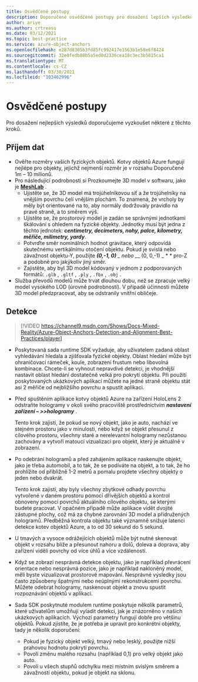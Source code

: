 ```yaml
---
title: Osvědčené postupy
description: Doporučené osvědčené postupy pro dosažení lepších výsledků
author: ariye
ms.author: crtreasu
ms.date: 03/12/2021
ms.topic: best-practice
ms.service: azure-object-anchors
ms.openlocfilehash: e287d8305b3fd85fc992417e1563b1e58e6f8424
ms.sourcegitcommit: 32e0fedb80b5a5ed0d2336cea18c3ec3b5015ca1
ms.translationtype: MT
ms.contentlocale: cs-CZ
ms.lasthandoff: 03/30/2021
ms.locfileid: "103462996"
---
```

# <a name="best-practices"></a>Osvědčené postupy

Pro dosažení nejlepších výsledků doporučujeme vyzkoušet některé z těchto kroků.

## <a name="ingestion"></a>Příjem dat

- Ověřte rozměry vašich fyzických objektů. Kotvy objektů Azure fungují nejlépe pro objekty, jejichž nejmenší rozměr je v rozsahu Doporučené 1m – 10 milionů.
- Pro následující podrobnosti si Prozkoumejte 3D model v softwaru, jako je [**MeshLab**](https://www.meshlab.net/) .
  - Ujistěte se, že 3D model má trojúhelníkovou síť a že trojúhelníky na vnějším povrchu čelí vnějším plochám. To znamená, že vrcholy by měly být orientované na to, aby normály dodržovaly pravidlo na pravé straně, a to směrem výš.
  - Ujistěte se, že prostorový model je zadán se správnými jednotkami škálování s ohledem na fyzické objekty. Jednotky musí být jedna z těchto jednotek: ***centimetry, decimeters, nohy, palce, kilometry, měřiče, milimetry, yardy***.
  - Potvrďte směr nominálních hodnot gravitace, který odpovídá skutečnému vertikálnímu otočení objektu. Pokud je svislá nebo závažnost objektu-Y, použijte ***(0,-1, 0)** _ nebo _*_ (0, 0,-1) _ * * pro-Z a podobně pro jakýkoliv jiný směr.
  - Zajistěte, aby byl 3D model kódovaný v jednom z podporovaných formátů: `.glb` , `.gltf` , `.ply` , `.fbx` , `.obj` .
- Služba převodů modelů může trvat dlouhou dobu, než se zpracuje velký model vysokého LOD (úrovně podrobností). V případě účinnosti můžete 3D model předzpracovat, aby se odstranily vnitřní obličeje.

## <a name="detection"></a>Detekce

> [!VIDEO https://channel9.msdn.com/Shows/Docs-Mixed-Reality/Azure-Object-Anchors-Detection-and-Alignment-Best-Practices/player]

- Poskytovaná sada runtime SDK vyžaduje, aby uživatelem zadaná oblast vyhledávání hledala a zjišťovala fyzické objekty. Oblast hledání může být ohraničovací rámeček, koule, zobrazení frustum nebo libovolná kombinace. Chcete-li se vyhnout nepravdivé detekci, je vhodnější nastavit oblast hledání dostatečně velká pro pokrytí objektu. Při použití poskytovaných ukázkových aplikací můžete na jedné straně objektu stát asi 2 měřiče od nejbližšího povrchu a spustit aplikaci.
- Před spuštěním aplikace kotvy objektů Azure na zařízení HoloLens 2 odstraňte hologramy v okolí svého pracoviště prostřednictvím ***nastavení zařízení – >>hologramy*** .

  Tento krok zajistí, že pokud se nový objekt, jako je auto, nachází ve stejném prostoru jako v minulosti, nebo když se objekt přesunul z cílového prostoru, všechny staré a nerelevantní hologramy nezůstanou zachovány a vytvoří matoucí vizualizaci pro objekt, který je aktuálně v zobrazení.
- Po odebrání hologramů a před zahájením aplikace naskenujte objekt, jako je třeba automobil, a to tak, že se podíváte na objekt, a to tak, že ho prohlížíte od přibližně 1-2 metrů a pomalu projdete všechny objekty o jeden nebo dvakrát.

  Tento krok zajistí, aby byly všechny zbytkové odhady povrchu vytvořené v daném prostoru pomocí dřívějších objektů a kontrol obnoveny pomocí povrchů aktuálního cílového objektu, se kterými budete pracovat. V opačném případě může aplikace vidět dvojité zástupné plochy, což má za chybné zarovnání 3D model a přidružených hologramů. Předběžná kontrola objektu také významně snižuje latenci detekce kotev objektů Azure, a to od 30 sekund do 5 sekund.
- U tmavých a vysoce odrážejících objektů může být nutné skenovat objekt v rozsahu blíže a přesunout nahoru a dolů, doleva a doprava, aby zařízení viděli povrchy od více úhlů a více vzdáleností.
- Když se zobrazí nesprávná detekce objektu, jako je například převrácení orientace nebo nesprávná pozice, jako je například nakloněný model, měli byste vizualizovat prostorové mapování. Nesprávné výsledky jsou často způsobeny špatnými nebo neúplnými rekonstrukcemi povrchu. Můžete odebrat hologramy, naskenovat objekt a znovu spustit rozpoznávání objektů v aplikaci.
- Sada SDK poskytnuté modulem runtime poskytuje několik parametrů, které uživatelům umožňují vyladit detekci, jak je znázorněno v našich ukázkových aplikacích. Výchozí parametry fungují dobře pro většinu objektů. Pokud zjistíte, že je potřeba je upravit pro konkrétní objekty, tady je několik doporučení:
  - Pokud je fyzický objekt velký, tmavý nebo lesklý, použijte nižší prahovou hodnotu pokrytí povrchu.
  - Povolí změnu malého rozsahu (například 0,1) pro velký objekt jako auto.
  - Povolí u všech stupňů odchylku mezi místním svislým směrem a závažností objektu, pokud je objekt na sklonu.
